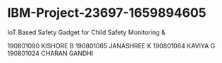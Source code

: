 # IBM-Project-23697-1659894605
IoT Based Safety Gadget for Child Safety Monitoring &amp;

190801090 KISHORE B
190801065 JANASHREE K
190801084 KAVIYA G
190801024 CHARAN GANDHI 
